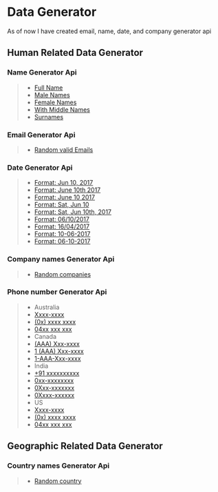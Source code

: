 Data Generator
===================

As of now I have created email, name, date, and company generator api

## Human Related Data Generator

### Name Generator Api
>- [Full Name](https://node-data-generator.herokuapp.com/api/names/fullNames?n=20)
>- [Male Names](https://node-data-generator.herokuapp.com/api/names/maleNames?n=20)
>- [Female Names](https://node-data-generator.herokuapp.com/api/names/femaleNames?n=20)
>- [With Middle Names](https://node-data-generator.herokuapp.com/api/names/middleNames?n=20)
>- [Surnames](https://node-data-generator.herokuapp.com/api/names/surnames?n=20)

### Email Generator Api
>- [Random valid Emails](https://node-data-generator.herokuapp.com/api/emails?n=20)

### Date Generator Api
>- [Format: Jun 10, 2017](https://node-data-generator.herokuapp.com/api/dates?minYear=1997&maxYear=2018&format=m%20d,y&n=100)
>- [Format: June 10th 2017](https://node-data-generator.herokuapp.com/api/dates?minYear=1997&maxYear=2018&format=M%20ds,%20y&n=100)
>- [Format: June 10 2017](https://node-data-generator.herokuapp.com/api/dates?minYear=1997&maxYear=2018&format=M%20d%20y&n=100)
>- [Format: Sat, Jun 10](https://node-data-generator.herokuapp.com/api/dates?minYear=1997&maxYear=2018&format=D,%20m%20d&n=100)
>- [Format: Sat, Jun 10th, 2017](https://node-data-generator.herokuapp.com/api/dates?minYear=1997&maxYear=2018&format=D,%20m%20ds%20y&n=100)
>- [Format: 06/10/2017](https://node-data-generator.herokuapp.com/api/dates?minYear=1997&maxYear=2018&format=m/d/y&n=100)
>- [Format: 16/04/2017](https://node-data-generator.herokuapp.com/api/dates?minYear=1997&maxYear=2018&format=d/m/y&n=100)
>- [Format: 10-06-2017](https://node-data-generator.herokuapp.com/api/dates?minYear=1997&maxYear=2018&format=d-m-y&n=100)
>- [Format: 06-10-2017](https://node-data-generator.herokuapp.com/api/dates?minYear=1997&maxYear=2018&format=m/d/y&n=100)

### Company names Generator Api
>- [Random companies](https://node-data-generator.herokuapp.com/api/companies?n=200)


### Phone number Generator Api
>- Australia
>  - [Xxxx-xxxx](https://node-data-generator.herokuapp.com/api/phone?country=australia&fomat=0&n=200)
>  - [(0x) xxxx xxxx](https://node-data-generator.herokuapp.com/api/phone?country=australia&fomat=1&n=200)
>  - [04xx xxx xxx](https://node-data-generator.herokuapp.com/api/phone?country=australia&fomat=2&n=200)
>- Canada
>  - [(AAA) Xxx-xxxx](https://node-data-generator.herokuapp.com/api/phone?country=canada&fomat=0&n=200)
>  - [1 (AAA) Xxx-xxxx](https://node-data-generator.herokuapp.com/api/phone?country=canada&fomat=1&n=200)
>  - [1-AAA-Xxx-xxxx](https://node-data-generator.herokuapp.com/api/phone?country=canada&fomat=2&n=200)
>- India
>  - [+91 xxxxxxxxxx](https://node-data-generator.herokuapp.com/api/phone?country=india&fomat=0&n=200)
>  - [0xx-xxxxxxxx](https://node-data-generator.herokuapp.com/api/phone?country=india&fomat=1&n=200)
>  - [0Xxx-xxxxxxx](https://node-data-generator.herokuapp.com/api/phone?country=india&fomat=2&n=200)
>  - [0Xxxx-xxxxxx](https://node-data-generator.herokuapp.com/api/phone?country=india&fomat=3&n=200)
>- US
>  - [Xxxx-xxxx](https://node-data-generator.herokuapp.com/api/phone?country=us&fomat=0&n=200)
>  - [(0x) xxxx xxxx](https://node-data-generator.herokuapp.com/api/phone?country=us&fomat=1&n=200)
>  - [04xx xxx xxx](https://node-data-generator.herokuapp.com/api/phone?country=us&fomat=2&n=200)

## Geographic Related Data Generator

### Country names Generator Api
>- [Random country](https://node-data-generator.herokuapp.com/api/countries?n=20)

   
  